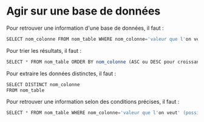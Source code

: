# Agir sur une base de données

Pour retrouver une information d'une base de données, il faut :

```javascript
SELECT nom_colonne FROM nom_table WHERE nom_colonne='valeur que l'on veut'
```

Pour trier les résultats, il faut :

```javascript
SELECT * FROM nom_table ORDER BY nom_colonne (ASC ou DESC pour croissant ou décroissant)
```

Pour extraire les données distinctes, il faut :

```javascript
SELECT DISTINCT nom_colonne
FROM nom_table
```

Pour retrouver une information selon des conditions précises, il faut :

```javascript
SELECT * FROM nom_table WHERE nom_colonne='valeur que l'on veut' (possibilité de rajouter AND et/ou OR suivi nom_colonne='valeur que l'on veut')
```
